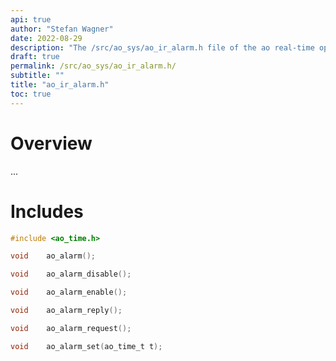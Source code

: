 ```yaml
---
api: true
author: "Stefan Wagner"
date: 2022-08-29
description: "The /src/ao_sys/ao_ir_alarm.h file of the ao real-time operating system."
draft: true
permalink: /src/ao_sys/ao_ir_alarm.h/ 
subtitle: ""
title: "ao_ir_alarm.h"
toc: true
---
```


# Overview

...

# Includes

```c
#include <ao_time.h>

void    ao_alarm();

void    ao_alarm_disable();

void    ao_alarm_enable();

void    ao_alarm_reply();

void    ao_alarm_request();

void    ao_alarm_set(ao_time_t t);

```
